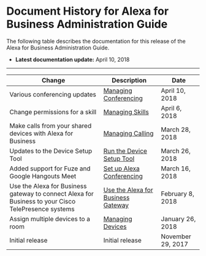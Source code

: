 # Document History for Alexa for Business Administration Guide<a name="doc-history"></a>

The following table describes the documentation for this release of the Alexa for Business Administration Guide\.
+ **Latest documentation update:** April 10, 2018


****  

| Change | Description | Date | 
| --- | --- | --- | 
| Various conferencing updates | [Managing Conferencing](manage-conferencing.md) | April 10, 2018 | 
| Change permissions for a skill | [Managing Skills](manage-skills.md) | April 6, 2018 | 
| Make calls from your shared devices with Alexa for Business | [Managing Calling](manage-calling.md) | March 28, 2018 | 
| Updates to the Device Setup Tool  | [Run the Device Setup Tool](getting-started.md#run-tool) | March 26, 2018 | 
| Added support for Fuze and Google Hangouts Meet | [Set up Alexa Conferencing](setup-conferencing.md) | March 16, 2018 | 
| Use the Alexa for Business gateway to connect Alexa for Business to your Cisco TelePresence systems | [Use the Alexa for Business Gateway](a4b-gateway.md) | February 8, 2018 | 
| Assign multiple devices to a room | [Managing Devices](manage-devices.md) | January 26, 2018 | 
| Initial release | Initial release | November 29, 2017 | 